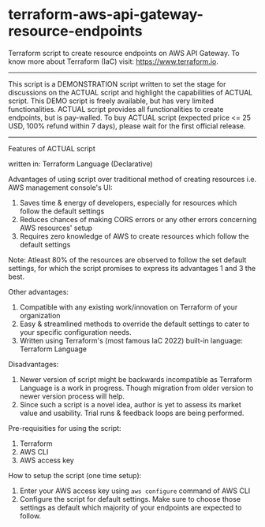 # terraform-aws-api-gateway-resource-endpoints

Terraform script to create resource endpoints on AWS API Gateway. To know more about Terraform (IaC) visit: https://www.terraform.io.

---
This script is a DEMONSTRATION script written to set the stage for discussions on the ACTUAL script and highlight the capabilities of ACTUAL script. This DEMO script is freely available, but has very limited functionalities. ACTUAL script provides all functionalities to create endpoints, but is pay-walled. To buy ACTUAL script (expected price <= 25 USD, 100% refund within 7 days), please wait for the first official release.

---
Features of ACTUAL script

written in: Terraform Language (Declarative)

Advantages of using script over traditional method of creating resources i.e. AWS management console's UI:
1. Saves time & energy of developers, especially for resources which follow the default settings
2. Reduces chances of making CORS errors or any other errors concerning AWS resources' setup
3. Requires zero knowledge of AWS to create resources which follow the default settings

Note: Atleast 80% of the resources are observed to follow the set default settings, for which the script promises to express its advantages 1 and 3 the best.

Other advantages:
1. Compatible with any existing work/innovation on Terraform of your organization
2. Easy & streamlined methods to override the default settings to cater to your specific configuration needs.
3. Written using Terraform's (most famous IaC 2022) built-in language: Terraform Language

Disadvantages:
1. Newer version of script might be backwards incompatible as Terraform Language is a work in progress. Though migration from older version to newer version process will help.
2. Since such a script is a novel idea, author is yet to assess its market value and usability. Trial runs & feedback loops are being performed.

Pre-requisities for using the script:
1. Terraform
2. AWS CLI
3. AWS access key

How to setup the script (one time setup):
1. Enter your AWS access key using `aws configure` command of AWS CLI
2. Configure the script for default settings. Make sure to choose those settings as default which majority of your endpoints are expected to follow.
